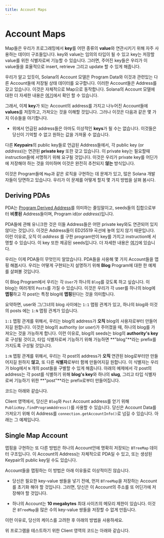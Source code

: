 ```yaml
---
title: Account Maps
---
```


# Account Maps

Map들은 우리가 프로그래밍에서 **key**를 어떤 종류의 **value**와 연관시키기 위해 자주 사용하는 데이터 구조들입니다.
key와 value는 임의의 타입이 될 수 있고 key는 저장할 value를 위한 식별자로써 기능할 수 있습니다.
그러면, 주어진 key들은 우리가 이 value들을 효율적으로 insert, retrieve 그리고 update 할 수 있게 해줍니다.

우리가 알고 있듯이, Solana의 Account 모델은 Program Data와 이것과 관련있는 다른 Account들에 저장될 상태 데이터를 요구합니다.
이러한 Account들은 Address를 갖고 있습니다. 이것은 자체적으로 Map으로 동작합니다. Solana의 Account 모델에 대한 더 자세한 내용은 [여기][AccountCookbook]에서 확인 할 수 있습니다.

그래서, 이제 **key**가 되는 Account의 address를 가지고 나누어진 Account들에 **values**를 저장하고, 가져오는 것을 이해할 것입니다.
그러나 이것은 다음과 같은 몇 가지 이슈들을 야기합니다.

* 위에서 언급된 address들은 아마도 이상적인 **keys**가 될 수는 없습니다. 이것들은 당신이 기억할 수 없고 원하는 값을 가져올 수 없습니다.

다른 **Keypairs**의 public key들로 언급된 Address들에서, 각 public key (or *address*)는 연관된 **private key** 또한 갖고 있습니다.
이 private key는 필요할때 instruction들에 서명하기 위해 요구될 것입니다. 이것은 우리가 private key를 어딘가에 저장해야 하는 것을 의미하며 이것은 완전히 추천되지 **않는** 방식입니다.

이것은 Program들에 `Map`과 같은 로직을 구현하는 데 문제가 있고, 많은 Solana 개발자들이 당면하고 있습니다. 우리가 이 문제를 어떻게 할지 몇 가지 방법을 살펴 봄시다.

## Deriving PDAs

PDA는 [Program Derived Address][PDA]를 의미하는 줄임말이고, seeds들의 집합으로부터 **비롯된** Address들이며, Program id(or _address_)입니다.

PDA들에 관해 유니크한 것은 이들 Address들은 어떤 private key와도 연관되어 있지 않다는 것입니다.
이것은 Address들이 ED25519 곡선에 놓여 있지 않기 때문입니다.
이런 이유로, 오직 이 _address_ 를 구한 program만이 key를 가지고 instruction에 서명할 수 있습니다. 이 key 또한 제공된 seeds입니다. 더 자세한 내용은 [여기][CPI]에 있습니다. 

우리는 이제 PDA들이 무엇인지 알았습니다. PDA들을 사용해 몇 가지 Account들을 맵핑 해봅시다.
우리는 어떻게 구현되는지 설명하기 위해 **Blog** Program에 대한 한 예제를 살펴볼 것입니다.

이 Blog Program에서 우리는 각 `User`가 하나의 `Blog`를 갖도록 하고 싶습니다. 이 blog는 여러개의 `Posts`를 가질 수 있습니다.
이것은 우리가 각 user를 하나의 blog에 **맵핑**하고 각 post는 특정 blog에 **맵핑**된다는 것을 의미합니다.

요약하면, user와 그/그녀의 blog 사이에는 `1:1` 맵핑 관계가 있고, 하나의 blog와 이것의 posts 에는 `1:N` 맵핑 관계가 있습니다.

`1:1` 맵핑 관게를 위해서, 우리는 blog의 address가 **오직** blog의 사용자로부터 만들어지길 원합니다. 이것은 blog의 authority (or _user_)가 주어졌을 때, 하나의 blog를 가져오는 것을 가능하게 합니다.
이런 이유로, blog의 seeds는 blog의 **authority's key** 로 구성될 것이고, 타입 식별자로써 기능하기 위해 가능하면 **"blog"**라는 prefix를 가지도록 구성될 것입니다.

`1:N` 맵핑 관계를 위해서, 우리는 각 post의 address가 **오직** 연관된 blog로부터만 만들어지길 원하지 **않고**, 또 다른 **식별자**로부터 함께 만들어지길 원합니다.
이 식별자는 우리가 blog에서 `N` 개의 post들을 구별할 수 있게 해줍니다.
아래의 예제에서 각 post의 address는 각 post를 식별하기 위해 **blog's key**와 하나의 **slug**, 그리고 타입 식별자로써 기능하기 위한 **"post"**라는 prefix로부터 만들어집니다.

코드는 아래와 같습니다.

<SolanaCodeGroup>
  <SolanaCodeGroupItem title="Anchor" active>

  <template v-slot:default>

@[code](@/code/account-maps/deriving-pda/anchor-pda-map.rs)

  </template>

  <template v-slot:preview>

@[code](@/code/account-maps/deriving-pda/anchor-pda-map.preview.rs)

  </template>

  </SolanaCodeGroupItem>

  <SolanaCodeGroupItem title="Rust" active>

  <template v-slot:default>

@[code](@/code/account-maps/deriving-pda/vanilla-pda-map.rs)

  </template>

  <template v-slot:preview>

@[code](@/code/account-maps/deriving-pda/vanilla-pda-map.preview.rs)

  </template>

  </SolanaCodeGroupItem>

</SolanaCodeGroup>

Client 영역에서, 당신은 `Blog`와 `Post` Account address를 얻기 위해 `PublicKey.findProgramAddress()`를 사용할 수 있습니다. 당신은 Account Data를 가져오기 위해 이 Address를 `connection.getAccountInfo()`로 넘길 수 있습니다. 아래는 그 예제입니다.

<SolanaCodeGroup>
  <SolanaCodeGroupItem title="TS" active>

  <template v-slot:default>

@[code](@/code/account-maps/deriving-pda/client.ts)

  </template>

  <template v-slot:preview>

@[code](@/code/account-maps/deriving-pda/client.preview.ts)

  </template>

  </SolanaCodeGroupItem>

</SolanaCodeGroup>

## Single Map Account

맵핑을 구현하는 또 다른 방법은 하나의 Account안에 명확히 저장되는 `BTreeMap` 데이터 구조입니다. 이 Account의 Address는 자체적으로 PDA일 수 있고, 또는 생성된 Keypair의 public key일 수도 있습니다.

Account들을 맵핑하는 이 방법은 아래 이유들로 이상적이진 않습니다.

* 당신은 필요한 key-value 쌍들을 넣기 전에, 먼저 `BTreeMap`을 저장하는 Account를 초기화 해야 할 것입니다. 그러면, 당신은 이 Account의 주소를 또 어딘가에 저장해야 할 것입니다.

* 하나의 Account는 **10 megabytes** 최대 사이즈의 메모리 제한이 있습니다. 이것은 `BTreeMap`을 많은 수의 key-value 쌍들을 저장할 수 없게 만듭니다.

이런 이유로, 당신의 케이스를 고려한 후 아래의 방법을 사용하세요.

<SolanaCodeGroup>
  <SolanaCodeGroupItem title="Rust" active>

  <template v-slot:default>

@[code](@/code/account-maps/trivial/vanilla-trivial-map.rs)

  </template>

  <template v-slot:preview>

@[code](@/code/account-maps/trivial/vanilla-trivial-map.preview.rs)

  </template>

  </SolanaCodeGroupItem>
</SolanaCodeGroup>

위 프로그램을 테스트하기 위한 Client 영역의 코드는 아래와 같습니다.

<SolanaCodeGroup>
  <SolanaCodeGroupItem title="TS" active>

  <template v-slot:default>

@[code](@/code/account-maps/trivial/client.ts)

  </template>

  <template v-slot:preview>

@[code](@/code/account-maps/trivial/client.preview.ts)

  </template>

  </SolanaCodeGroupItem>
</SolanaCodeGroup>



[AccountCookbook]: https://solanacookbook.com/core-concepts/accounts.html
[PDA]: https://solanacookbook.com/references/accounts.html#program-derived-address
[CPI]: https://solanacookbook.com/references/programs.html#create-a-program-derived-address